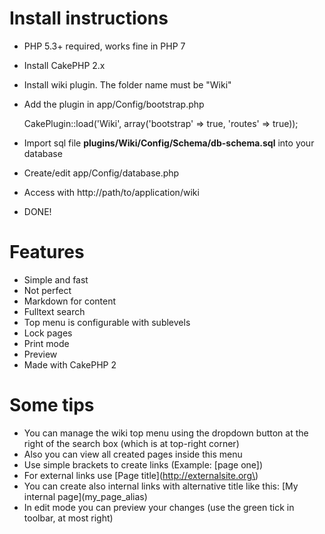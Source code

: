 # Install instructions

* PHP 5.3+ required, works fine in PHP 7
* Install CakePHP 2.x
* Install wiki plugin. The folder name must be "Wiki"
* Add the plugin in app/Config/bootstrap.php

    CakePlugin::load('Wiki', array('bootstrap' => true, 'routes' => true));

* Import sql file **plugins/Wiki/Config/Schema/db-schema.sql** into your database
* Create/edit app/Config/database.php
* Access with http://path/to/application/wiki
* DONE!

# Features

* Simple and fast
* Not perfect
* Markdown for content
* Fulltext search
* Top menu is configurable with sublevels
* Lock pages
* Print mode
* Preview
* Made with CakePHP 2

# Some tips

* You can manage the wiki top menu using the dropdown button at the right of the search box (which is at top-right corner)
* Also you can view all created pages inside this menu
* Use simple brackets to create links (Example: \[page one\])
* For external links use \[Page title\]\(http://externalsite.org\)
* You can create also internal links with alternative title like this: \[My internal page\]\(my_page_alias\)
* In edit mode you can preview your changes (use the green tick in toolbar, at most right)
